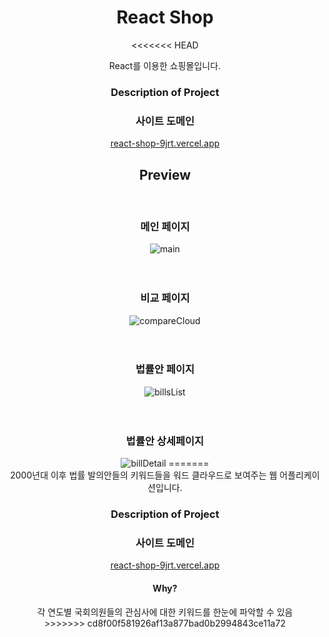 <div align="center" >
<h1> React Shop </h1>

<<<<<<< HEAD
<div> React를 이용한 쇼핑몰입니다. </div>
<h3> Description of Project </h3>
<h3> 사이트 도메인 </h3>
<a href="https://react-shop-9jrt.vercel.app/" target="_blank">react-shop-9jrt.vercel.app</a>

<br/>

<h2><b> Preview </b></h2><br/>
<h3><b> 메인 페이지 </b></h3>
<img src="README_imges/메인페이지.png" alt="main" />
<br/><br/><br/>
<h3><b> 비교 페이지 </b></h3>
<img src="./LawsCloud비교.PNG" alt="compareCloud" />
<br/><br/><br/>
<h3><b> 법률안 페이지 </b></h3>
<img src="./LawsCloud법률안리스트.PNG" alt="billsList" />
<br/><br/><br/>
<h3><b> 법률안 상세페이지 </b></h3>
<img src="./LawsCloud상세페이지모달.PNG" alt="billDetail "/>
=======
<div> 2000년대 이후 법률 발의안들의 키워드들을 워드 클라우드로 보여주는 웹 어플리케이션입니다. </div>
<h3> Description of Project </h3>
<h3> 사이트 도메인 </h3>
<a href="https://react-shop-9jrt.vercel.app/" target="_blank">react-shop-9jrt.vercel.app</a>
<h4> Why? </h4>
각 연도별 국회의원들의 관심사에 대한 키워드를 한눈에 파악할 수 있음

<br/>
>>>>>>> cd8f00f581926af13a877bad0b2994843ce11a72
